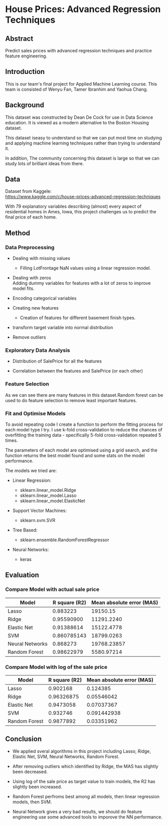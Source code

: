 # House Prices: Advanced Regression Techniques

## Abstract
Predict sales prices with advanced regression techniques and practice feature engineering.

## Introduction
This is our team's final project for Applied Machine Learning course. This team is consisted of Wenyu Fan, Tamer Ibranhim and Yaohua Chang. 

## Background
This dataset was constructed by Dean De Cock for use in Data Science education. It is viewed as a modern alternative to the Boston Housing dataset.

This dataset iseasy to understand so that we can put most time on studying and applying machine learning techniques rather than trying to understand it.

In addition, The community concerning this dataset is large so that we can study lots of brilliant ideas from there.

## Data
Dataset from Kaggele:  
https://www.kaggle.com/c/house-prices-advanced-regression-techniques

With 79 explanatory variables describing (almost) every aspect of residential homes in Ames, Iowa, this project challenges us to predict the final price of each home.

## Method
### Data Preprocessing
* Dealing with missing values
    * Filling LotFrontage NaN values using a linear regression model. 

* Dealing with zeros  
    Adding dummy variables for features with a lot of zeros to improve model fits.

* Encoding categorical variables

* Creating new features
    * Creation of features for different basement finish types.

* transform target variable into normal distribution

* Remove outliers

### Exploratory Data Analysis
* Distribution of SalePrice for all the features

* Correlation between the features and SalePrice (or each other)

### Feature Selection
As we can see there are many features in this dataset.Random forest can be used to do feature selection to remove least important features. 

### Fit and Optimise Models
To avoid repeating code I create a function to perform the fitting process for each model type I try. I use k-fold cross-validation to reduce the chances of overfitting the training data - specifically 5-fold cross-validation repeated 5 times. 

The parameters of each model are optimised using a grid search, and the function returns the best model found and some stats on the model performance.

The models we tried are:
* Linear Regression:
    * sklearn.linear_model.Ridge
    * sklearn.linear_model.Lasso
    * sklearn.linear_model.ElasticNet

* Support Vector Machines:
    * sklearn.svm.SVR

* Tree Based:
    * sklearn.ensemble.RandomForestRegressor

* Neural Networks:
    * keras


## Evaluation
### Compare Model with actual sale price
|  Model | R square (R2) | Mean absolute error (MAS)
| ----------- | ----------- | ----------- |
| Lasso | 0.883223 | 19150.15 |
| Ridge | 0.95590900 | 11291.2240 |
| Elastic Net | 0.91388614 | 15122.4778 |
| SVM |0.860785143 | 18799.0263
| Neural Networks | 0.868273 | 19768.23857
| Random Forest | 0.98622979 | 5580.97214 |

### Compare Model with  log of the sale price
|  Model | R square (R2) | Mean absolute error (MAS)
| ----------- | ----------- | ----------- |
| Lasso | 0.902168 | 0.124385 |
| Ridge  | 0.96326875 | 0.05546042 |
| Elastic Net | 0.9473058 | 0.07037367 |
| SVM | 0.932746 | 0.091442938 | 
| Random Forest | 0.9877892 | 0.03351962 |


## Conclusion
* We applied sveral algorithms in this project including Lasso, Ridge, Elastic Net, SVM, Neural Networks, Random Forest.

* After removing outliers which identified by Ridge, the MAS has slightly been decreased.

* Using log of the sale price as target value to train models, the R2 has slightly been increased.

* Random Forest perfroms best among all models, then linear regression models, then SVM.
* Neural Network gives a very bad results, we should do feature engineering use some advanced tools to imporove the NN performance. 
